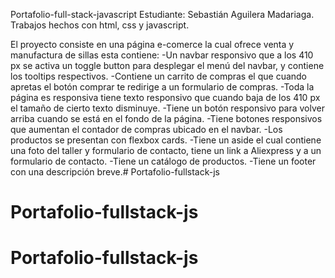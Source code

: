 Portafolio-full-stack-javascript 
Estudiante: Sebastián Aguilera Madariaga.
Trabajos hechos con html, css y javascript.

El proyecto consiste en una página e-comerce la cual ofrece venta y manufactura de sillas esta contiene:
-Un navbar responsivo que a los 410 px se activa un toggle button para desplegar el menú del navbar, y contiene los tooltips respectivos.
-Contiene un carrito de compras el que cuando apretas el botón comprar te redirige a un formulario de compras.
-Toda la página es responsiva tiene texto responsivo que cuando baja de los 410 px el tamaño de cierto texto disminuye.
-Tiene un botón responsivo para volver arriba cuando se está en el fondo de la página.
-Tiene botones responsivos que aumentan el contador de compras ubicado en el navbar.
-Los productos se presentan con flexbox cards.
-Tiene un aside el cual contiene una foto del taller y formulario de contacto, tiene un link a Aliexpress y a un formulario de contacto.
-Tiene un catálogo de productos.
-Tiene un footer con una descripción breve.# Portafolio-fullstack-js
# Portafolio-fullstack-js
# Portafolio-fullstack-js
